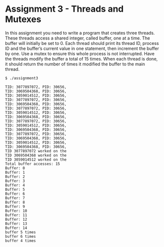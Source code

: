 # Assignment 3 - Threads and Mutexes

In this assignment you need to write a program that creates three threads.
These threads access a shared integer, called buffer, one at a time. The buffer
will initially be set to 0. Each thread should print its thread ID, process ID
and the buffer’s current value in one statement, then increment the buffer by
one. Use a mutex to ensure this whole process is not interrupted. Have the
threads modify the buffer a total of 15 times. When each thread is done, it
should return the number of times it modified the buffer to the main thread.

```bash
$ ./assignment3
```

```
TID: 3077897072, PID: 30656,
TID: 3069504368, PID: 30656,
TID: 3059014512, PID: 30656,
TID: 3077897072, PID: 30656,
TID: 3069504368, PID: 30656,
TID: 3077897072, PID: 30656,
TID: 3059014512, PID: 30656,
TID: 3069504368, PID: 30656,
TID: 3077897072, PID: 30656,
TID: 3059014512, PID: 30656,
TID: 3069504368, PID: 30656,
TID: 3077897072, PID: 30656,
TID: 3069504368, PID: 30656,
TID: 3059014512, PID: 30656,
TID: 3069504368, PID: 30656,
TID 3077897072 worked on the
TID 3069504368 worked on the
TID 3059014512 worked on the
Total buffer accesses: 15
Buffer: 0
Buffer: 1
Buffer: 2
Buffer: 3
Buffer: 4
Buffer: 5
Buffer: 6
Buffer: 7
Buffer: 8
Buffer: 9
Buffer: 10
Buffer: 11
Buffer: 12
Buffer: 13
Buffer: 14
buffer 5 times
buffer 6 times
buffer 4 times
```
